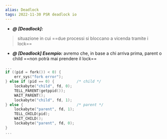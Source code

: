 ```yaml
---
alias: Deadlock
tags: 2022-11-30 PSR deadlock io
---
```


- ***@ [Deadlock]:***
> situazione in cui ==due processi si bloccano a vicenda tramite i lock==
<!--ID: 1670236970237-->


- ***@ [Deadlock] Esempio:***
	 avremo che, in base a chi arriva prima, parent o child ==non potrà mai prendere il lock==
```c
...
if ((pid = fork()) < 0) {
	err_sys("fork error");
} else if (pid == 0) {			/* child */
	lockabyte("child", fd, 0);
	TELL_PARENT(getppid());
	WAIT_PARENT();
	lockabyte("child", fd, 1);
} else {						/* parent */
	lockabyte("parent", fd, 1);
	TELL_CHILD(pid);
	WAIT_CHILD();
	lockabyte("parent", fd, 0);
}
...
```
<!--ID: 1670236970241-->


